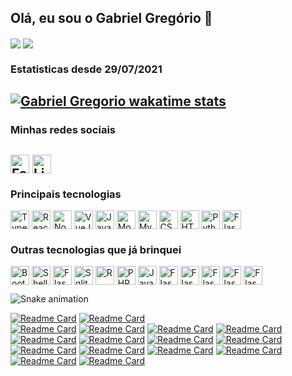 ## Olá, eu sou o Gabriel Gregório 👋

<a href="https://github.com/anuraghazra/github-readme-stats#customization"><img align="center" src="https://github-readme-stats.vercel.app/api/top-langs/?username=gabrielogregorio&theme=radical&count_private=true&include_all_commits=true&langs_count=10&layout=compact&v=3" /></a> 
<a href="https://github.com/anuraghazra/github-readme-stats#customization"><img align="center" src="https://github-readme-stats.vercel.app/api?username=gabrielogregorio&show_icons=true&theme=radical&count_private=true&include_all_commits=true?v=1" /></a>


### Estatisticas desde 29/07/2021
[![Gabriel Gregorio wakatime stats](https://github-readme-stats.vercel.app/api/wakatime?username=gabrielogregorio&v=1&layout=compact&theme=radical&count_private=true&include_all_commits=true?v=1)](https://github.com/anuraghazra/github-readme-stats)
---------

### Minhas redes sociais

<a href="https://www.facebook.com/gabriel.dev.gregorio/" target="_blank"><img align="center" alt="Facebook" height="30" src="https://img.shields.io/badge/Facebook-1877F2?style=for-the-badge&logo=facebook&logoColor=white"></a>
<a href="https://www.linkedin.com/in/gabrielogregorio/" target="_blank"><img align="center" alt="Linkedin" height="30" src="https://img.shields.io/badge/LinkedIn-0077B5?style=for-the-badge&logo=linkedin&logoColor=white"></a>
---------

### Principais tecnologias

<img align="center" alt="Typescript" height="30" src="https://img.shields.io/badge/TypeScript-007ACC?style=for-the-badge&logo=typescript&logoColor=white"> <img align="center" alt="ReactJs" height="30" src="https://img.shields.io/badge/React-20232A?style=for-the-badge&logo=react&logoColor=61DAFB">
<img align="center" alt="Nodejs" height="30" src="https://img.shields.io/badge/Node.js-43853D?style=for-the-badge&logo=node.js&logoColor=white"> <img align="center" alt="VueJs" height="30" src="https://img.shields.io/badge/Vue.js-35495E?style=for-the-badge&logo=vue.js&logoColor=4FC08D">
<img align="center" alt="Javascript" height="30" src="https://img.shields.io/badge/JavaScript-F7DF1E?style=for-the-badge&logo=javascript&logoColor=black">
<img align="center" alt="Mongodb" height="30" src="https://img.shields.io/badge/MongoDB-4EA94B?style=for-the-badge&logo=mongodb&logoColor=white">
<img align="center" alt="Mysql" height="30" src="https://img.shields.io/badge/MySQL-00000F?style=for-the-badge&logo=mysql&logoColor=white">
<img align="center" alt="CSS3" height="30" src="https://img.shields.io/badge/CSS3-1572B6?style=for-the-badge&logo=css3&logoColor=white">
<img align="center" alt="HTML5" height="30" src="https://img.shields.io/badge/HTML5-E34F26?style=for-the-badge&logo=html5&logoColor=white">
<img align="center" alt="Python" height="30" src="https://img.shields.io/badge/Python-3776AB?style=for-the-badge&logo=python&logoColor=white">
<img align="center" alt="Flask" height="30" src="https://img.shields.io/badge/Markdown-000000?style=for-the-badge&logo=markdown&logoColor=white">

### Outras tecnologias que já brinquei
<img align="center" alt="Bootstrap" height="30" src="https://img.shields.io/badge/Bootstrap-563D7C?style=for-the-badge&logo=bootstrap&logoColor=white"> <img align="center" alt="Shell_Script" height="30" src="https://img.shields.io/badge/Shell_Script-121011?style=for-the-badge&logo=gnu-bash&logoColor=white">
<img align="center" alt="Flask" height="30" src="https://img.shields.io/badge/Flask-000000?style=for-the-badge&logo=flask&logoColor=white">
<img align="center" alt="Sqlite" height="30" src="https://img.shields.io/badge/SQLite-07405E?style=for-the-badge&logo=sqlite&logoColor=white">
<img align="center" alt="R" height="30" src="https://img.shields.io/badge/R-276DC3?style=for-the-badge&logo=r&logoColor=white">
<img align="center" alt="PHP" height="30" src="https://img.shields.io/badge/PHP-777BB4?style=for-the-badge&logo=php&logoColor=white">
<img align="center" alt="Java" height="30" src="https://img.shields.io/badge/Java-ED8B00?style=for-the-badge&logo=java&logoColor=white">
<img align="center" alt="Flask" height="30" src="https://img.shields.io/badge/C%23-239120?style=for-the-badge&logo=c-sharp&logoColor=white">
<img align="center" alt="Flask" height="30" src="https://img.shields.io/badge/C-00599C?style=for-the-badge&logo=c&logoColor=white">
<img align="center" alt="Flask" height="30" src="https://img.shields.io/badge/C%2B%2B-00599C?style=for-the-badge&logo=c%2B%2B&logoColor=white">
<img align="center" alt="Flask" height="30" src="https://img.shields.io/badge/Ubuntu-E95420?style=for-the-badge&logo=ubuntu&logoColor=white">
<img align="center" alt="Flask" height="30" src="https://img.shields.io/badge/Android-3DDC84?style=for-the-badge&logo=android&logoColor=white">

![Snake animation](https://github.com/gabrielogregorio/gabrielogregorio/blob/output/github-contribution-grid-snake.svg)
  
[![Readme Card](https://github-readme-stats.vercel.app/api/pin/?username=gabrielogregorio&repo=vavatips-frontend&theme=radical)](https://github.com/gabrielogregorio/vavatips-frontend)  [![Readme Card](https://github-readme-stats.vercel.app/api/pin/?username=gabrielogregorio&repo=Social-Network-Frontend&theme=radical)](https://github.com/gabrielogregorio/Social-Network-Frontend)  
[![Readme Card](https://github-readme-stats.vercel.app/api/pin/?username=gabrielogregorio&repo=Social-Network-Backend&theme=radical)](https://github.com/gabrielogregorio/Social-Network-Backend)
[![Readme Card](https://github-readme-stats.vercel.app/api/pin/?username=gabrielogregorio&repo=pixel-paint&theme=radical)](https://github.com/gabrielogregorio/pixel-paint)
[![Readme Card](https://github-readme-stats.vercel.app/api/pin/?username=gabrielogregorio&repo=palette-colors&theme=radical)](https://github.com/gabrielogregorio/palette-colors)
[![Readme Card](https://github-readme-stats.vercel.app/api/pin/?username=gabrielogregorio&repo=CRUD-NEXTJS&theme=radical)](https://github.com/gabrielogregorio/CRUD-NEXTJS)
[![Readme Card](https://github-readme-stats.vercel.app/api/pin/?username=gabrielogregorio&repo=quiz-nextjs&theme=radical)](https://github.com/gabrielogregorio/quiz-nextjs)
[![Readme Card](https://github-readme-stats.vercel.app/api/pin/?username=gabrielogregorio&repo=Paradoxo-de-Monty-Hall-em-nextjs&theme=radical)](https://github.com/gabrielogregorio/Paradoxo-de-Monty-Hall-em-nextjs)
[![Readme Card](https://github-readme-stats.vercel.app/api/pin/?username=gabrielogregorio&repo=Sistema-de-Agendamento&theme=radical)](https://github.com/gabrielogregorio/Sistema-de-Agendamento)
[![Readme Card](https://github-readme-stats.vercel.app/api/pin/?username=gabrielogregorio&repo=Portal-de-noticias&theme=radical)](https://github.com/gabrielogregorio/Portal-de-noticias)
[![Readme Card](https://github-readme-stats.vercel.app/api/pin/?username=gabrielogregorio&repo=integracao-mercado-pago&theme=radical)](https://github.com/gabrielogregorio/integracao-mercado-pago)
[![Readme Card](https://github-readme-stats.vercel.app/api/pin/?username=gabrielogregorio&repo=Chat-real-time-web-sockets&theme=radical)](https://github.com/gabrielogregorio/Chat-real-time-web-sockets)
[![Readme Card](https://github-readme-stats.vercel.app/api/pin/?username=gabrielogregorio&repo=Docker-com-PHP-mysql-e-nodeJs&theme=radical)](https://github.com/gabrielogregorio/Docker-com-PHP-mysql-e-nodeJs)
[![Readme Card](https://github-readme-stats.vercel.app/api/pin/?username=gabrielogregorio&repo=template-admin-nextjs&theme=radical)](https://github.com/gabrielogregorio/template-admin-nextjs)
[![Readme Card](https://github-readme-stats.vercel.app/api/pin/?username=gabrielogregorio&repo=Youtube-Reload&theme=radical)](https://github.com/gabrielogregorio/Youtube-Reload)
[![Readme Card](https://github-readme-stats.vercel.app/api/pin/?username=gabrielogregorio&repo=NodeJs-na-aws&theme=radical)](https://github.com/gabrielogregorio/NodeJs-na-aws)
